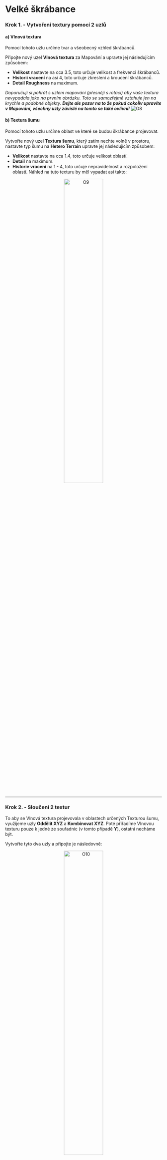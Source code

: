 # Velké škrábance
### Krok 1. - Vytvoření textury pomocí 2 uzlů

#### a) Vlnová textura
Pomocí tohoto uzlu určíme tvar a všeobecný vzhled škrábanců.

Připojte nový uzel **Vlnová textura** za Mapování a upravte jej následujícím způsobem:
- **Velikost** nastavte na cca 3.5, toto určuje velikost a frekvenci škrábanců.
- **Historii vracení** na asi 4, toto určuje zkreslení a kroucení škrábanců.
- **Detail Roughness** na maximum.

_Doporučuji si pohrát s uzlem mapování (přesněji s rotací) aby vaše textura nevypadala jako na prvním obrázku. Toto se samozřejmě vztahuje jen na krychle a podobné objekty. __Dejte ale pozor na to že pokud cokoliv upravíte v Mapování, všechny uzly závislé na tomto se také ovlivní!___
![O8](https://github.com/user-attachments/assets/060abe2e-5a1e-4ea9-a352-0097eb73e9ac)

#### b) Textura šumu
Pomocí tohoto uzlu určíme oblast ve které se budou škrábance projevovat.

Vytvořte nový uzel **Textura šumu**, který zatím nechte volně v prostoru, nastavte typ šumu na **Hetero Terrain** upravte jej následujícím způsobem:
- **Velikost** nastavte na cca 1.4, toto určuje velikost oblastí.
- **Detail** na maximum.
- **Historie vracení** na 1 - 4, toto určuje nepravidelnost a rozpoložení oblastí.
Náhled na tuto texturu by měl vypadat asi takto:
<div align="center">
<img
  src="https://github.com/user-attachments/assets/97d8a423-1e23-4494-8e42-f43dc20c74ce"
  alt="O9"
  width="50%"
  align="middle"
/> </div>
<br>

---
### Krok 2. - Sloučení 2 textur
To aby se Vlnová textura projevovala v oblastech určených Texturou šumu, využijeme uzly **Oddělit XYZ** a **Kombinovat XYZ**. Poté přiřadíme Vlnovou texturu pouze k jedné ze souřadnic (v tomto případě **Y**), ostatní necháme být.

Vytvořte tyto dva uzly a připojte je následovně:
<div align="center">
<img
  src="https://github.com/user-attachments/assets/2ff93dec-53be-4914-a4af-3c51807f0961"
  alt="O10"
  width="50%"
  align="middle"
/> </div>
<br>

Tímto se nám spojily tyto dvě textury, a škrábance se budou projevovat více na oblastech vyznačených Texturou šumu.

---
### Krok 3. - Omezení rozsahu a spojení s ostatními normálami
V této podobě by byly škrábance příliš časté a ostré, proto přidáme za Texturu šumu ještě **Rampu barev** u které posunutím posuvníků dosáhneme přesně toho (ještě nezapomeňte prohodit bílou a černou).
<div align="center">
<img
  src="https://github.com/user-attachments/assets/11412d86-c454-4b37-bc4e-833d8336e584"
  alt="O10"
  width="50%"
  align="middle"
/> </div>
<br>



